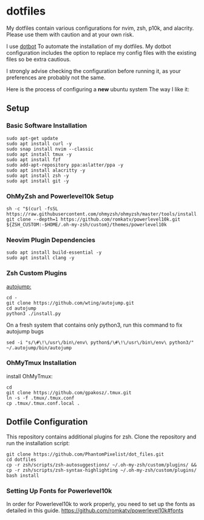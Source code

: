 # dotfiles

My dotfiles contain various configurations for nvim, zsh, p10k, and alacrity. Please use them with caution and at your own risk.

I use [dotbot](https://github.com/anishathalye/dotbot) To automate the installation of my dotfiles. My dotbot configuration includes the option to replace my config files with the existing files so be extra cautious.

I strongly advise checking the configuration before running it, as your preferences are probably not the same.

Here is the process of configuring a **new** ubuntu system The way I like it:

## Setup

### Basic Software Installation
```
sudo apt-get update 
sudo apt install curl -y 
sudo snap install nvim --classic 
sudo apt install tmux -y 
sudo apt install fzf 
sudo add-apt-repository ppa:aslatter/ppa -y 
sudo apt install alacritty -y 
sudo apt install zsh -y 
sudo apt install git -y
```
### OhMyZsh and Powerlevel10k Setup
```
sh -c "$(curl -fsSL https://raw.githubusercontent.com/ohmyzsh/ohmyzsh/master/tools/install.sh)"
git clone --depth=1 https://github.com/romkatv/powerlevel10k.git ${ZSH_CUSTOM:-$HOME/.oh-my-zsh/custom}/themes/powerlevel10k
```
### Neovim Plugin Dependencies
```
sudo apt install build-essential -y 
sudo apt install clang -y
```
### Zsh Custom Plugins
[autojump:](https://github.com/wting/autojump.git)
```
cd - 
git clone https://github.com/wting/autojump.git
cd autojump
python3 ./install.py
```
On a fresh system that contains only python3, run this command to fix autojump bugs
```
sed -i "s/\#\!\/usr\/bin\/env\ python$/\#\!\/usr\/bin\/env\ python3/" ~/.autojump/bin/autojump
```
### OhMyTmux Installation
install OhMyTmux:
```
cd
git clone https://github.com/gpakosz/.tmux.git
ln -s -f .tmux/.tmux.conf
cp .tmux/.tmux.conf.local .
```

## Dotfile Configuration
This repository contains additional plugins for zsh. Clone the repository and run the installation script:
```
git clone https://github.com/PhantomPixelist/dot_files.git 
cd dotfiles
cp -r zsh/scripts/zsh-autosuggestions/ ~/.oh-my-zsh/custom/plugins/ && cp -r zsh/scripts/zsh-syntax-highlighting ~/.oh-my-zsh/custom/plugins/
bash install
```
### Setting Up Fonts for Powerlevel10k
In order for Powerlevel10k to work properly, you need to set up the fonts as detailed in this guide.
https://github.com/romkatv/powerlevel10k#fonts

